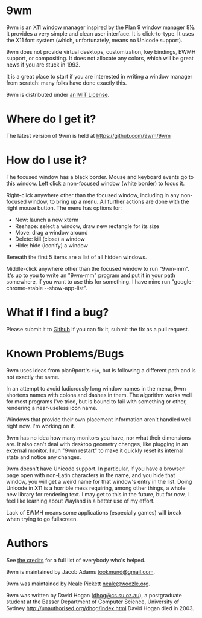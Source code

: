 9wm
====

9wm is an X11 window manager inspired by the Plan 9 window manager 8½.
It provides a very simple and clean user interface.
It is click-to-type.
It uses the X11 font system (which, unfortunately, means no Unicode support).

9wm does not provide virtual desktops, customization, key bindings,
EWMH support, or compositing.
It does not allocate any colors,
which will be great news if you are stuck in 1993.

It is a great place to start if you are interested in writing a window manager from scratch:
many folks have done exactly this.

9wm is distributed under [an MIT License](LICENSE.md).


Where do I get it?
==================

The latest version of 9wm is held at <https://github.com/9wm/9wm>


How do I use it?
================

The focused window has a black border.
Mouse and keyboard events go to this window.
Left click a non-focused window (white border) to focus it.

Right-click anywhere other than the focused window,
including in any non-focused window,
to bring up a menu.
All further actions are done with the right mouse button.
The menu has options for:

* New: launch a new xterm
* Reshape: select a window, draw new rectangle for its size
* Move: drag a window around
* Delete: kill (close) a window
* Hide: hide (iconify) a window

Beneath the first 5 items are a list of all hidden windows.

Middle-click anywhere other than the focused window
to run "9wm-mm".
It's up to you to write an "9wm-mm" program and put it in your path somewhere,
if you want to use this for something.
I have mine run "google-chrome-stable --show-app-list".


What if I find a bug?
=====================

Please submit it to [Github](https://github.com/9wm/9wm/issues)
If you can fix it, submit the fix as a pull request.


Known Problems/Bugs
===================

9wm uses ideas from plan9port's `rio`,
but is following a different path and is not exactly the same.

In an attempt to avoid ludicrously long window names in the menu,
9wm shortens names with colons and dashes in them.
The algorithm works well for most programs I've tried,
but is bound to fail with something or other,
rendering a near-useless icon name.

Windows that provide their own placement information aren't handled well right now.
I'm working on it.

9wm has no idea how many monitors you have,
nor what their dimensions are.
It also can't deal with desktop geometry changes,
like plugging in an external monitor.
I run "9wm restart" to make it quickly reset its internal state and notice any changes.

9wm doesn't have Unicode support.
In particular, if you have a browser page open with non-Latin characters in the name,
and you hide that window,
you will get a weird name for that window's entry in the list.
Doing Unicode in X11 is a horrible mess requiring,
among other things, a whole new library for rendering text.
I may get to this in the future, but for now,
I feel like learning about Wayland is a better use of my effort.

Lack of EWMH means some applications (especially games) will break when 
trying to go fullscreen.

Authors
=======

See [the credits](CREDITS.md) for a full list of everybody who's helped.

9wm is maintained by Jacob Adams <tookmund@gmail.com>.

9wm was maintained by Neale Pickett <neale@woozle.org>.

9wm was written by David Hogan (dhog@cs.su.oz.au), a postgraduate
student at the Basser Department of Computer Science, University
of Sydney <http://unauthorised.org/dhog/index.html>
David Hogan died in 2003.



